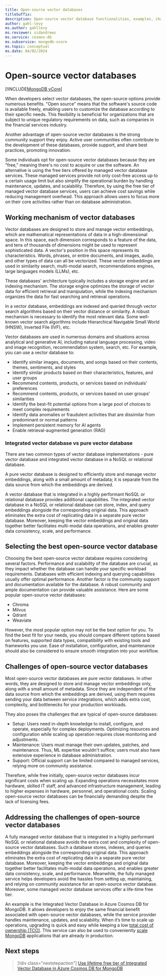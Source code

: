 ```yaml
---
title: Open-source vector databases
titleSuffix: 
description: Open-source vector database functionalities, examples, challenges, and solutions.
author: gahl-levy
ms.author: gahllevy
ms.reviewer: sidandrews
ms.service: cosmos-db
ms.subservice: mongodb-vcore
ms.topic: conceptual
ms.date: 04/02/2024
---
```


# Open-source vector databases

[!INCLUDE[MongoDB vCore](../../includes/appliesto-mongodb-vcore.md)]

When developers select vector databases, the open-source options provide numerous benefits. "Open source" means that the software's source code is available freely, enabling users to customize the database according to their specific needs. This flexibility is beneficial for organizations that are subject to unique regulatory requirements on data, such as companies in the financial services industry.

Another advantage of open-source vector databases is the strong community support they enjoy. Active user communities often contribute to the development of these databases, provide support, and share best practices, promoting innovation.

Some individuals opt for open-source vector databases because they are "free," meaning there's no cost to acquire or use the software. An alternative is using the free tiers offered by managed vector database services. These managed services provide not only cost-free access up to a certain usage limit but also simplify the operational burden by handling maintenance, updates, and scalability. Therefore, by using the free tier of managed vector database services, users can achieve cost savings while reducing management overhead. This approach allows users to focus more on their core activities rather than on database administration.

## Working mechanism of vector databases

Vector databases are designed to store and manage vector embeddings, which are mathematical representations of data in a high-dimensional space. In this space, each dimension corresponds to a feature of the data, and tens of thousands of dimensions might be used to represent sophisticated data. A vector's position in this space represents its characteristics. Words, phrases, or entire documents, and images, audio, and other types of data can all be vectorized. These vector embeddings are used in similarity search, multi-modal search, recommendations engines, large languages models (LLMs), etc.

These databases' architecture typically includes a storage engine and an indexing mechanism. The storage engine optimizes the storage of vector data for efficient retrieval and manipulation, while the indexing mechanism organizes the data for fast searching and retrieval operations.

In a vector database, embeddings are indexed and queried through vector search algorithms based on their vector distance or similarity. A robust mechanism is necessary to identify the most relevant data. Some well-known vector search algorithms include Hierarchical Navigable Small World (HNSW), Inverted File (IVF), etc.

Vector databases are used in numerous domains and situations across analytical and generative AI, including natural language processing, video and image recognition, recommendation system, search, etc. For example, you can use a vector database to:

- Identify similar images, documents, and songs based on their contents, themes, sentiments, and styles
- Identify similar products based on their characteristics, features, and user groups
- Recommend contents, products, or services based on individuals' preferences
- Recommend contents, products, or services based on user groups' similarities
- Identify the best-fit potential options from a large pool of choices to meet complex requirements
- Identify data anomalies or fraudulent activities that are dissimilar from predominant or normal patterns
- Implement persistent memory for AI agents
- Enable retrieval-augmented generation (RAG)

### Integrated vector database vs pure vector database

There are two common types of vector database implementations - pure vector database and integrated vector database in a NoSQL or relational database.

A pure vector database is designed to efficiently store and manage vector embeddings, along with a small amount of metadata; it is separate from the data source from which the embeddings are derived.

A vector database that is integrated in a highly performant NoSQL or relational database provides additional capabilities. The integrated vector database in a NoSQL or relational database can store, index, and query embeddings alongside the corresponding original data. This approach eliminates the extra cost of replicating data in a separate pure vector database. Moreover, keeping the vector embeddings and original data together better facilitates multi-modal data operations, and enables greater data consistency, scale, and performance.

## Selecting the best open-source vector database

Choosing the best open-source vector database requires considering several factors. Performance and scalability of the database are crucial, as they impact whether the database can handle your specific workload requirements. Databases with efficient indexing and querying capabilities usually offer optimal performance. Another factor is the community support and documentation available for the database. A robust community and ample documentation can provide valuable assistance. Here are some popular open-source vector databases:

- Chroma
- Milvus
- Qdrant
- Weaviate

However, the most popular option may not be the best option for you. To find the best fit for your needs, you should compare different options based on features, supported data types, compatibility with existing tools and frameworks you use. Ease of installation, configuration, and maintenance should also be considered to ensure smooth integration into your workflow. 

## Challenges of open-source vector databases

Most open-source vector databases are pure vector databases. In other words, they are designed to store and manage vector embeddings only, along with a small amount of metadata. Since they are independent of the data source from which the embeddings are derived, using them requires sending your data between service integrations, which adds extra cost, complexity, and bottlenecks for your production workloads.

They also poses the challenges that are typical of open-source databases:

- Setup: Users need in-depth knowledge to install, configure, and operate, especially for complex deployments. Optimizing resources and configuration while scaling up operation requires close monitoring and adjustments.
- Maintenance: Users must manage their own updates, patches, and maintenance. Thus, ML expertise wouldn't suffice; users must also have extensive experience in database administration.
- Support: Official support can be limited compared to managed services, relying more on community assistance.

Therefore, while free initially, open-source vector databases incur significant costs when scaling up. Expanding operations necessitates more hardware, skilled IT staff, and advanced infrastructure management, leading to higher expenses in hardware, personnel, and operational costs. Scaling open-source vector databases can be financially demanding despite the lack of licensing fees.

## Addressing the challenges of open-source vector databases

A fully managed vector database that is integrated in a highly performant NoSQL or relational database avoids the extra cost and complexity of open-source vector databases. Such a database stores, indexes, and queries embeddings alongside the corresponding original data. This approach eliminates the extra cost of replicating data in a separate pure vector database. Moreover, keeping the vector embeddings and original data together better facilitates multi-modal data operations, and enables greater data consistency, scale, and performance. Meanwhile, the fully managed service helps developers avoid the hassles from setting up, maintaining, and relying on community assistance for an open-source vector database. Moreover, some managed vector database services offer a life-time free tier.

An example is the Integrated Vector Database in Azure Cosmos DB for MongoDB. It allows developers to enjoy the same financial benefit associated with open-source vector databases, while the service provider handles maintenance, updates, and scalability. When it’s time to scale up operations, upgrading is quick and easy while keeping a low [total cost of ownership (TCO)](introduction.md#low-total-cost-of-ownership-tco). This service can also be used to conveniently [scale MongoDB](../reimagined.md) applications that are already in production.

## Next steps
> [!div class="nextstepaction"]
> [Use lifetime free tier of Integrated Vector Database in Azure Cosmos DB for MongoDB](free-tier.md)
